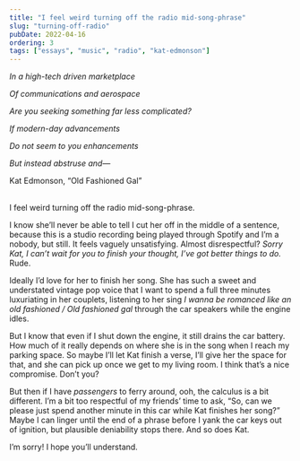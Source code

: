 ```yaml
---
title: "I feel weird turning off the radio mid-song-phrase"
slug: "turning-off-radio"
pubDate: 2022-04-16
ordering: 3
tags: ["essays", "music", "radio", "kat-edmonson"]
---
```


<i>

In a high-tech driven marketplace

Of communications and aerospace

Are you seeking something far less complicated?

If modern-day advancements

Do not seem to you enhancements

But instead abstruse and—

</i>
<div class="quote-attribution">
Kat Edmonson, “Old Fashioned Gal”
</div>

<br />

<span class="small-caps">I feel weird</span> turning off the radio mid-song-phrase.

I know she’ll never be able to tell I cut her off in the middle of a sentence, because this is a studio recording being played through Spotify and I’m a nobody, but still. It feels vaguely unsatisfying. Almost disrespectful? _Sorry Kat, I can’t wait for you to finish your thought, I’ve got better things to do._ Rude.

Ideally I’d love for her to finish her song. She has such a sweet and understated vintage pop voice that I want to spend a full three minutes luxuriating in her couplets, listening to her sing _I wanna be romanced like an old fashioned / Old fashioned gal_ through the car speakers while the engine idles.

But I know that even if I shut down the engine, it still drains the car battery. How much of it really depends on where she is in the song when I reach my parking space. So maybe I’ll let Kat finish a verse, I’ll give her the space for that, and she can pick up once we get to my living room. I think that’s a nice compromise. Don’t you?

But then if I have _passengers_ to ferry around, ooh, the calculus is a bit different. I’m a bit too respectful of my friends’ time to ask, “So, can we please just spend another minute in this car while Kat finishes her song?” Maybe I can linger until the end of a phrase before I yank the car keys out of ignition, but plausible deniability stops there. And so does Kat.

I’m sorry! I hope you’ll understand.